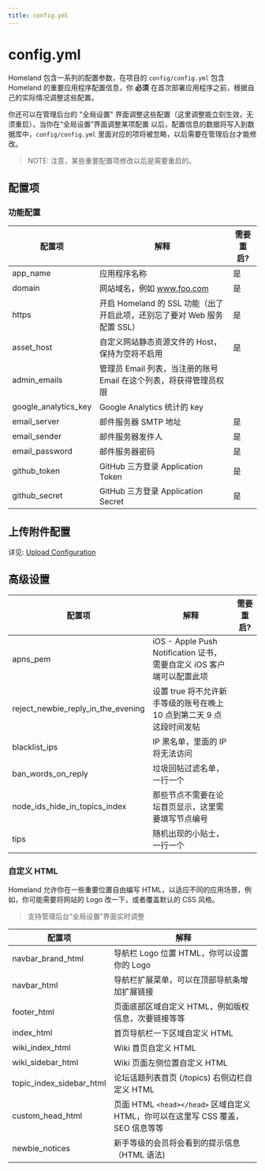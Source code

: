 ```yaml
---
title: config.yml
---
```


# config.yml

Homeland 包含一系列的配置参数，在项目的 `config/config.yml` 包含 Homeland 的重要应用程序配置信息，你 **必须** 在首次部署应用程序之前，根据自己的实际情况调整这些配置。

你还可以在管理后台的 "全局设置" 界面调整这些配置（这里调整能立刻生效，无须重启），当你在“全局设置”界面调整某项配置
以后，配置信息的数据将写入到数据库中，`config/config.yml` 里面对应的项将被忽略，以后需要在管理后台才能修改。

> NOTE: 注意，某些重要配置项修改以后是需要重启的。

## 配置项

### 功能配置

| 配置项 |      解释      | 需要重启? |
|--------|--------------|----------------|
| app_name | 应用程序名称 | 是 |
| domain | 网站域名，例如 www.foo.com | 是 |
| https | 开启 Homeland 的 SSL 功能（出了开启此项，还别忘了要对 Web 服务配置 SSL） | 是 |
| asset_host | 自定义网站静态资源文件的 Host，保持为空将不启用 | 是 |
| admin_emails | 管理员 Email 列表，当注册的账号 Email 在这个列表，将获得管理员权限 | |
| google_analytics_key | Google Analytics 统计的 key | |
| email_server | 邮件服务器 SMTP 地址 | 是 |
| email_sender | 邮件服务器发件人 | 是 |
| email_password | 邮件服务器密码 | 是 |
| github_token | GitHub 三方登录 Application Token | 是 |
| github_secret | GitHub 三方登录 Application Secret | 是 |

## 上传附件配置

详见: [Upload Configuration](/docs/configuration/upload)

## 高级设置

| 配置项 | 解释 | 需要重启? |
|--------|--------------|----------------|
| apns_pem | iOS - Apple Push Notification 证书，需要自定义 iOS 客户端可以配置此项 | |
| reject_newbie_reply_in_the_evening | 设置 true 将不允许新手等级的账号在晚上 10 点到第二天 9 点这段时间发帖 | |
| blacklist_ips | IP 黑名单，里面的 IP 将无法访问 | |
| ban_words_on_reply | 垃圾回帖过滤名单，一行一个 | |
| node_ids_hide_in_topics_index | 那些节点不需要在论坛首页显示，这里需要填写节点编号 | |
| tips | 随机出现的小贴士，一行一个 | |


### 自定义 HTML

Homeland 允许你在一些重要位置自由编写 HTML，以适应不同的应用场景，例如，你可能需要将网站的 Logo 改一下，或者覆盖默认的 CSS 风格。

> 支持管理后台“全局设置”界面实时调整

| 配置项 | 解释 |
|--------| -------------- |
| navbar_brand_html | 导航栏 Logo 位置 HTML，你可以设置你的 Logo |
| navbar_html | 导航栏扩展菜单，可以在顶部导航条增加扩展链接 |
| footer_html | 页面底部区域自定义 HTML，例如版权信息，次要链接等等 |
| index_html | 首页导航栏一下区域自定义 HTML |
| wiki_index_html | Wiki 首页自定义 HTML |
| wiki_sidebar_html | Wiki 页面左侧位置自定义 HTML |
| topic_index_sidebar_html | 论坛话题列表首页 (/topics) 右侧边栏自定义 HTML |
| custom_head_html | 页面 HTML `<head></head>` 区域自定义 HTML，你可以在这里写 CSS 覆盖，SEO 信息等等 |
| newbie_notices | 新手等级的会员将会看到的提示信息（HTML 语法) |



